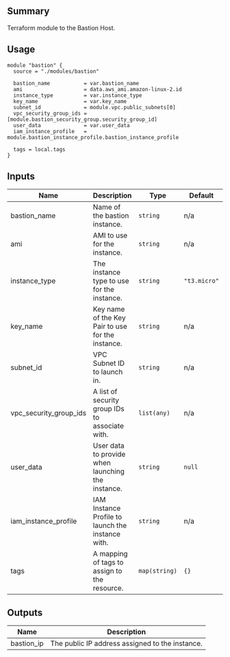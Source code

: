 ## Summary

Terraform module to the Bastion Host.

## Usage

```
module "bastion" {
  source = "./modules/bastion"

  bastion_name           = var.bastion_name
  ami                    = data.aws_ami.amazon-linux-2.id
  instance_type          = var.instance_type
  key_name               = var.key_name
  subnet_id              = module.vpc.public_subnets[0]
  vpc_security_group_ids = [module.bastion_security_group.security_group_id]
  user_data              = var.user_data
  iam_instance_profile   = module.bastion_instance_profile.bastion_instance_profile

  tags = local.tags
}
```

## Inputs

| Name | Description | Type | Default | Required |
|------|-------------|------|---------|:--------:|
| bastion\_name | Name of the bastion instance. | `string` | n/a | yes |
| ami | AMI to use for the instance. | `string` | n/a | yes |
| instance\_type | The instance type to use for the instance. | `string` | `"t3.micro"` | no |
| key\_name | Key name of the Key Pair to use for the instance. | `string` | n/a | yes |
| subnet\_id | VPC Subnet ID to launch in. | `string` |  n/a | yes |
| vpc\_security\_group\_ids | A list of security group IDs to associate with. | `list(any)` | n/a | yes |
| user\_data | User data to provide when launching the instance. | `string` | `null` | yes |
| iam\_instance\_profile | IAM Instance Profile to launch the instance with. | `string` | n/a | yes |
| tags | A mapping of tags to assign to the resource. | `map(string)` | `{}` | yes |

## Outputs

| Name | Description |
|------|-------------|
| bastion\_ip | The public IP address assigned to the instance. |
